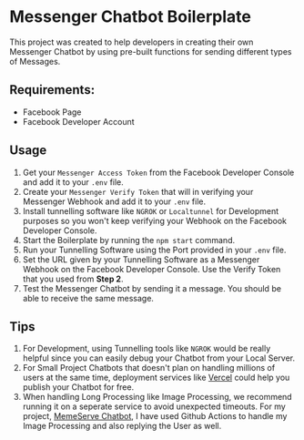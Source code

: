# Messenger Chatbot Boilerplate
This project was created to help developers in creating their own Messenger Chatbot by using pre-built functions for sending different types of Messages.

## Requirements:
- Facebook Page
- Facebook Developer Account

## Usage
1. Get your `Messenger Access Token` from the Facebook Developer Console and add it to your `.env` file.
2. Create your `Messenger Verify Token` that will in verifying your Messenger Webhook and add it to your `.env` file.
3. Install tunnelling software like `NGROK` or `Localtunnel` for Development purposes so you won't keep verifying your Webhook on the Facebook Developer Console.
4. Start the Boilerplate by running the `npm start` command.
5. Run your Tunnelling Software using the Port provided in your `.env` file.
6. Set the URL given by your Tunnelling Software as a Messenger Webhook on the Facebook Developer Console. Use the Verify Token that you used from **Step 2**.
7. Test the Messenger Chatbot by sending it a message. You should be able to receive the same message.

## Tips
1. For Development, using Tunnelling tools like `NGROK` would be really helpful since you can easily debug your Chatbot from your Local Server.
2. For Small Project Chatbots that doesn't plan on handling millions of users at the same time, deployment services like [Vercel](https://vercel.com) could help you publish your Chatbot for free.
3. When handling Long Processing like Image Processing, we recommend running it on a seperate service to avoid unexpected timeouts. For my project, [MemeServe Chatbot](https://github.com/janjanmedinaaa/memeserve-chatbot), I have used Github Actions to handle my Image Processing and also replying the User as well.